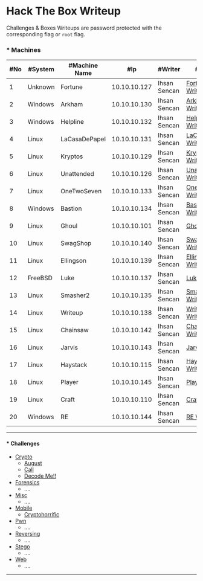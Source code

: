 # Hack The Box Writeup

Challenges & Boxes Writeups are password protected with the corresponding flag or ```root``` flag.

### * Machines
|#No|#System|#Machine Name|#Ip|#Writer|#Writeup|#Points|
|------|------|------|------|------|------|------|
|1|Unknown|Fortune|10.10.10.127|Ihsan Sencan|[Fortune Writeup](#)|+50|
|2|Windows|Arkham|10.10.10.130|Ihsan Sencan|[Arkham Writeup](#)|+30|
|3|Windows|Helpline|10.10.10.132|Ihsan Sencan|[Helpline Writeup](#)|+40|
|4|Linux|LaCasaDePapel|10.10.10.131|Ihsan Sencan|[LaCasaDePapel Writeup](#)|+20|
|5|Linux|Kryptos|10.10.10.129|Ihsan Sencan|[Kryptos Writeup](#)|+50|
|6|Linux|Unattended|10.10.10.126|Ihsan Sencan|[Unattended Writeup](#)|+30|
|7|Linux|OneTwoSeven|10.10.10.133|Ihsan Sencan|[OneTwoSeven Writeup](#)|+40|
|8|Windows|Bastion|10.10.10.134|Ihsan Sencan|[Bastion Writeup](#)|+20|
|9|Linux|Ghoul|10.10.10.101|Ihsan Sencan|[Ghoul Writeup](#)|+40|
|10|Linux|SwagShop|10.10.10.140|Ihsan Sencan|[SwagShop Writeup](#)|+20|
|11|Linux|Ellingson|10.10.10.139|Ihsan Sencan|[Ellingson Writeup](#)|+40|
|12|FreeBSD|Luke|10.10.10.137|Ihsan Sencan|[Luke Writeup](#)|+30|
|13|Linux|Smasher2|10.10.10.135|Ihsan Sencan|[Smasher2 Writeup](#)|+50|
|14|Linux|Writeup|10.10.10.138|Ihsan Sencan|[Writeup Writeup](#)|+20|
|15|Linux|Chainsaw|10.10.10.142|Ihsan Sencan|[Chainsaw Writeup](#)|+40|
|16|Linux|Jarvis|10.10.10.143|Ihsan Sencan|[Jarvis Writeup](#)|+30|
|17|Linux|Haystack|10.10.10.115|Ihsan Sencan|[Haystack Writeup](#)|+20|
|18|Linux|Player|10.10.10.145|Ihsan Sencan|[Player Writeup](#)|+40|
|19|Linux|Craft|10.10.10.110|Ihsan Sencan|[Craft Writeup](#)|+30|
|20|Windows|RE|10.10.10.144|Ihsan Sencan|[RE Writeup](#)|+40|

------------

#### * Challenges
  * [Crypto](https://github.com/ihsansencan/HackTheBox/tree/master/Challenges/Crypto)
    * [August](https://github.com/ihsansencan/HackTheBox/raw/master/Challenges/Crypto/August_IhsanSencan.pdf)
    * [Call](https://github.com/ihsansencan/HackTheBox/raw/master/Challenges/Crypto/Call_IhsanSencan.pdf)
    * [Decode Me!!](https://github.com/ihsansencan/HackTheBox/raw/master/Challenges/Crypto/Decode_Me_IhsanSencan.pdf)
  * [Forensics](https://github.com/ihsansencan/HackTheBox/tree/master/Challenges/Forensics)
    * ....
  * [Misc](https://github.com/ihsansencan/HackTheBox/tree/master/Challenges/Misc)
    * ....
  * [Mobile](https://github.com/ihsansencan/HackTheBox/tree/master/Challenges/Mobile)
    * [Cryptohorrific](https://github.com/ihsansencan/HackTheBox/raw/master/Challenges/Mobile/Cryptohorrific_IhsanSencan.pdf)
  * [Pwn](https://github.com/ihsansencan/HackTheBox/tree/master/Challenges/Pwn)
    * ....
  * [Reversing](https://github.com/ihsansencan/HackTheBox/tree/master/Challenges/Reversing)
    * ....
  * [Stego](https://github.com/ihsansencan/HackTheBox/tree/master/Challenges/Stego)
    * ....
  * [Web](https://github.com/ihsansencan/HackTheBox/tree/master/Challenges/Web)
    * ....
------------
